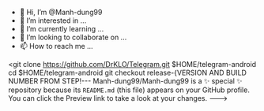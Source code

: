 - 👋 Hi, I’m @Manh-dung99
- 👀 I’m interested in ...
- 🌱 I’m currently learning ...
- 💞️ I’m looking to collaborate on ...
- 📫 How to reach me ...

<git clone https://github.com/DrKLO/Telegram.git $HOME/telegram-android
cd $HOME/telegram-android
git checkout release-{VERSION AND BUILD NUMBER FROM STEP!---
Manh-dung99/Manh-dung99 is a ✨ special ✨ repository because its `README.md` (this file) appears on your GitHub profile.
You can click the Preview link to take a look at your changes.
--->
